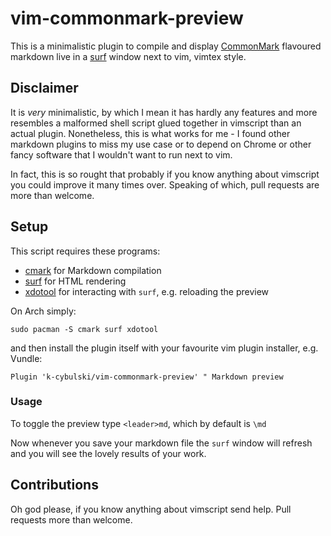 # vim-commonmark-preview
This is a minimalistic plugin to compile and display
[CommonMark](https://github.com/commonmark/cmark) flavoured markdown live in a
[surf](https://surf.suckless.org/) window next to vim, vimtex style. 

## Disclaimer
It is _very_ minimalistic, by which I mean it has hardly any features and more
resembles a malformed shell script glued together in vimscript than an actual plugin.
Nonetheless, this is what works for me - I found other markdown plugins to miss my
use case or to depend on Chrome or other fancy software that I wouldn't want to run
next to vim. 

In fact, this is so rought that probably if you know anything about vimscript you
could improve it many times over. Speaking of which, pull requests are more than
welcome.

## Setup
This script requires these programs:
  - [cmark](https://github.com/commonmark/cmark) for Markdown compilation
  - [surf](https://surf.suckless.org/) for HTML rendering
  - [xdotool](https://github.com/jordansissel/xdotool) for interacting with `surf`,
    e.g. reloading the preview

On Arch simply:
```
sudo pacman -S cmark surf xdotool
```
and then install the plugin itself with your favourite vim plugin installer, e.g.
Vundle:
```
Plugin 'k-cybulski/vim-commonmark-preview' " Markdown preview
```

### Usage
To toggle the preview type `<leader>md`, which by default is `\md`

Now whenever you save your markdown file the `surf` window will refresh and you will
see the lovely results of your work.

## Contributions
Oh god please, if you know anything about vimscript send help. Pull requests more
than welcome.

